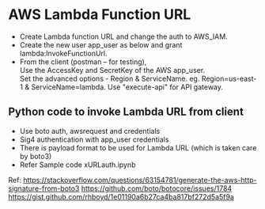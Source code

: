 # AWS Lambda Function URL

* Create Lambda function URL and change the auth to AWS_IAM.  
* Create the new user app_user as below and grant lambda:InvokeFunctionUrl.  
* From the client (postman – for testing),   
    Use the AccessKey and SecretKey of the AWS app_user.   
    Set the advanced options - Region & ServiceName. eg. Region=us-east-1 & ServiceName=lambda.  Use "execute-api" for API gateway.  
    

## Python code to invoke Lambda URL from client

* Use boto auth, awsrequest and credentials
* Sig4 authentication with app_user credentials
* There is payload format to be used for Lambda URL (which is taken care by boto3)
* Refer Sample code xURLauth.ipynb  

Ref:
https://stackoverflow.com/questions/63154781/generate-the-aws-http-signature-from-boto3
https://github.com/boto/botocore/issues/1784
https://gist.github.com/rhboyd/1e01190a6b27ca4ba817bf272d5a5f9a
